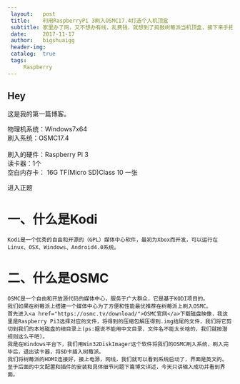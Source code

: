 ```yaml
---
 layout:   post                                                                            # 使用的布局（不需要改）
 title:    利用RaspberryPi 3刷入OSMC17.4打造个人机顶盒                                       # 标题 
 subtitle: 家里办了网，又不想办有线，乱费钱，就想到了捣鼓树莓派当机顶盒，接下来手把手教你刷入OSMC # 副标题
 date:     2017-11-17                                                                      # 时间
 author:   bigshuaigg                                                                      # 作者
 header-img:                                                                               # 这篇文章标题背景图片
 catalog:  true                                                                            # 是否归档
 tags:                                                                                     # 标签
     Raspberry  
---
```

 
 
 ## Hey
 >
 这是我的第一篇博客。
 
 物理机系统：Windows7x64   
 刷入系统：OSMC17.4</br>    
 刷入的硬件：Raspberry Pi 3   
 读卡器：1个   
 空白内存卡： 16G TF(Micro SD)Class 10 一张
 
 进入正题   
 # 一、什么是Kodi   
    Kodi是一个优秀的自由和开源的（GPL）媒体中心软件，最初为Xbox而开发，可以运行在Linux、OSX、Windows、Android4.0系统。   
 # 二、什么是OSMC   
    OSMC是一个自由和开放源代码的媒体中心，服务于广大群众，它是基于KODI项目的。
    我们如果在树莓派上搭建一个媒体中心为了方便和性能最优推荐在树莓派上刷入OSMC。   
    首先进入<a href="https://osmc.tv/download/">OSMC官网</a>下载磁盘映像，我这里是Raspberry Pi3选择对应的文件，将得到的压缩包解压得到.img结尾的文件，我们将它剪切到我们的本地磁盘的根目录上(ps:据说不能用中文目录，文件名不能太长啥的，我们就按潜规则这么干吧)。
    我是在Windows平台下，我们用Win32DiskImager这个软件将我们的OSMC刷入系统，刷入完毕后，退出读卡器，将SD卡插入树莓派。   
    我们将树莓派的HDMI连接好，接上电源，网线，我们就可以看到系统启动了，界面是英文的。   
    至于后面的中文配置和插件的安装和具体细节问题下篇博文详述，今天只讲输入成功并看到界面。
